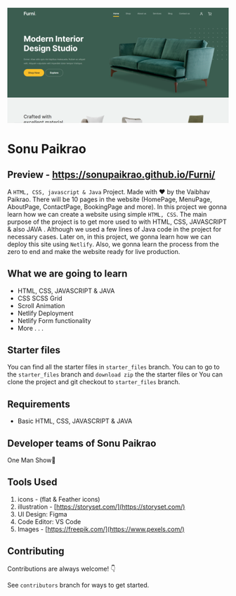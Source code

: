 ﻿![](./banner-main.png)

# Sonu Paikrao 


## Preview - https://sonupaikrao.github.io/Furni/


A `HTML, CSS, javascript & Java` Project. Made with ♥ by the Vaibhav Paikrao. There will be 10 pages in the website (HomePage, MenuPage, AboutPage, ContactPage, BookingPage and more). In this project we gonna learn how we can create a website using simple `HTML, CSS`. The main purpose of the project is to get more used to with HTML, CSS, JAVASCRIPT & also JAVA . Although we used a few lines of Java code  in the project for necessary cases. Later on, in this project, we gonna learn how we can deploy this site using `Netlify`. Also, we gonna learn the process from the zero to end and make the website ready for live production.

## What we are going to learn

- HTML, CSS, JAVASCRIPT & JAVA
- CSS SCSS Grid
- Scroll Animation
- Netlify Deployment
- Netlify Form functionality
- More . . .

## Starter files

You can find all the starter files in `starter_files` branch. You can to go to the `starter_files` branch and `download zip` the the starter files or You can clone the project and git checkout to `starter_files` branch.

## Requirements

- Basic HTML, CSS, JAVASCRIPT & JAVA

## Developer teams of Sonu Paikrao

One Man Show🥰

## Tools Used

1. icons - (flat & Feather icons)
2. illustration - [https://storyset.com/](https://storyset.com/)
3. UI Design: Figma
4. Code Editor: VS Code
5. Images - [https://freepik.com/](https://www.pexels.com/)

## Contributing

Contributions are always welcome! 👇

See `contributors` branch for ways to get started.

